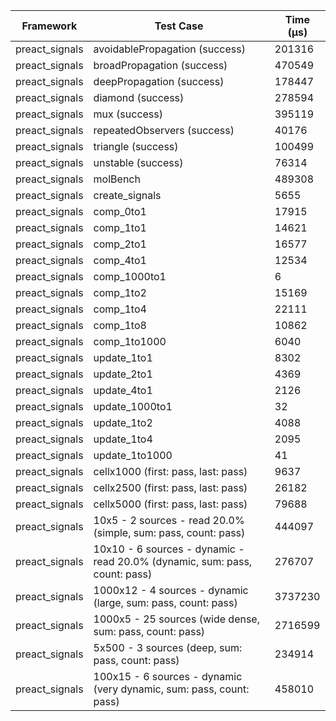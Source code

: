 | Framework | Test Case | Time (μs) |
| --- | --- | --- |
| preact_signals | avoidablePropagation (success) | 201316 |
| preact_signals | broadPropagation (success) | 470549 |
| preact_signals | deepPropagation (success) | 178447 |
| preact_signals | diamond (success) | 278594 |
| preact_signals | mux (success) | 395119 |
| preact_signals | repeatedObservers (success) | 40176 |
| preact_signals | triangle (success) | 100499 |
| preact_signals | unstable (success) | 76314 |
| preact_signals | molBench | 489308 |
| preact_signals | create_signals | 5655 |
| preact_signals | comp_0to1 | 17915 |
| preact_signals | comp_1to1 | 14621 |
| preact_signals | comp_2to1 | 16577 |
| preact_signals | comp_4to1 | 12534 |
| preact_signals | comp_1000to1 | 6 |
| preact_signals | comp_1to2 | 15169 |
| preact_signals | comp_1to4 | 22111 |
| preact_signals | comp_1to8 | 10862 |
| preact_signals | comp_1to1000 | 6040 |
| preact_signals | update_1to1 | 8302 |
| preact_signals | update_2to1 | 4369 |
| preact_signals | update_4to1 | 2126 |
| preact_signals | update_1000to1 | 32 |
| preact_signals | update_1to2 | 4088 |
| preact_signals | update_1to4 | 2095 |
| preact_signals | update_1to1000 | 41 |
| preact_signals | cellx1000 (first: pass, last: pass) | 9637 |
| preact_signals | cellx2500 (first: pass, last: pass) | 26182 |
| preact_signals | cellx5000 (first: pass, last: pass) | 79688 |
| preact_signals | 10x5 - 2 sources - read 20.0% (simple, sum: pass, count: pass) | 444097 |
| preact_signals | 10x10 - 6 sources - dynamic - read 20.0% (dynamic, sum: pass, count: pass) | 276707 |
| preact_signals | 1000x12 - 4 sources - dynamic (large, sum: pass, count: pass) | 3737230 |
| preact_signals | 1000x5 - 25 sources (wide dense, sum: pass, count: pass) | 2716599 |
| preact_signals | 5x500 - 3 sources (deep, sum: pass, count: pass) | 234914 |
| preact_signals | 100x15 - 6 sources - dynamic (very dynamic, sum: pass, count: pass) | 458010 |
